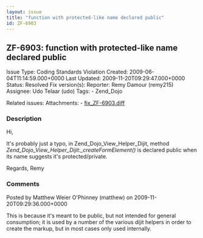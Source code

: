 ```yaml
---
layout: issue
title: "function with protected-like name declared public"
id: ZF-6903
---
```


ZF-6903: function with protected-like name declared public
----------------------------------------------------------

 Issue Type: Coding Standards Violation Created: 2009-06-04T11:14:59.000+0000 Last Updated: 2009-11-20T09:29:47.000+0000 Status: Resolved Fix version(s): 
 Reporter:  Remy Damour (remy215)  Assignee:  Udo Telaar (udo)  Tags: - Zend\_Dojo
 
 Related issues: 
 Attachments: - [fix\_ZF-6903.diff](/issues/secure/attachment/12400/fix_ZF-6903.diff)
 
### Description

Hi,

It's probably just a typo, in Zend\_Dojo\_View\_Helper\_Dijit, method _Zend\_Dojo\_View\_Helper\_Dijit:\_createFormElement()_ is declared public when its name suggests it's protected/private.

Regards, Remy

 

 

### Comments

Posted by Matthew Weier O'Phinney (matthew) on 2009-11-20T09:29:36.000+0000

This is because it's meant to be public, but not intended for general consumption; it is used by a number of the various dijit helpers in order to create the markup, but in most cases only used internally.

 

 